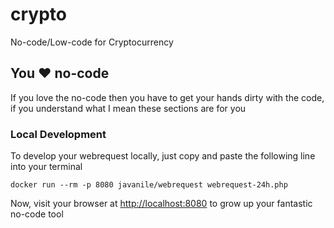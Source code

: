 # crypto

No-code/Low-code for Cryptocurrency

## You ❤️ no-code

If you love the no-code then you have to get your hands dirty with the code, if you understand what I mean these sections are for you

### Local Development

To develop your webrequest locally, just copy and paste the following line into your terminal

```
docker run --rm -p 8080 javanile/webrequest webrequest-24h.php
```

Now, visit your browser at <http://localhost:8080> to grow up your fantastic no-code tool  
